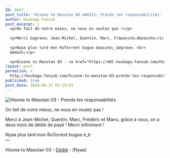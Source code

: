```yaml
---
ID: 6847
post_title: 'Hisone to Masotan 03 &#8211; Prends tes responsabilités'
author: Houkago Fansub
post_excerpt: |
  <p>On fait de notre mieux, ne nous en voulez pas !</p>
  
  <p>Merci &agrave; Jean-Michel, Quentin, Marc, Fr&eacute;d&eacute;ric et Manu, gr&acirc;ce &agrave; vous, on a deux mois de d&eacute;di&eacute; de pay&eacute; ! Merci infiniment !</p>
  
  <p>Nyaa plus tard mon RuTorrent bugue &eacute;_&egrave; <br>
  &mdash;</p>
  
  <p>Hisone to Masotan 03 - <a href="https://ddl.houkago-fansub.com/Hisone%20to%20Masotan/%5BHoukago-Fansub%5D%20Hisone%20to%20Masotan%20-%2003%20%5B720p%20AAC%2010bits%20Vostfr%5D%20%5B4CB1599C%5D.mkv">D&eacute;di&eacute;</a> - [Nyaa]</p>
layout: post
permalink: >
  http://houkago-fansub.com/hisone-to-masotan-03-prends-tes-responsabilites/
published: true
post_date: 2018-05-17 03:19:03
---
```

<img src="https://united-subs.dearclouds.com/wp-content/uploads/2018/05/cdc7ba6fe99dba1fc230005816244627.jpg" alt="Hisone to Masotan 03 - Prends tes responsabilités"><p>On fait de notre mieux, ne nous en voulez pas !</p>

<p>Merci à Jean-Michel, Quentin, Marc, Frédéric et Manu, grâce à vous, on a deux mois de dédié de payé ! Merci infiniment !</p>

<p>Nyaa plus tard mon RuTorrent bugue é_è <br>
—</p>

<p>Hisone to Masotan 03 - <a href="https://ddl.houkago-fansub.com/Hisone%20to%20Masotan/%5BHoukago-Fansub%5D%20Hisone%20to%20Masotan%20-%2003%20%5B720p%20AAC%2010bits%20Vostfr%5D%20%5B4CB1599C%5D.mkv">Dédié</a> - [Nyaa]</p>